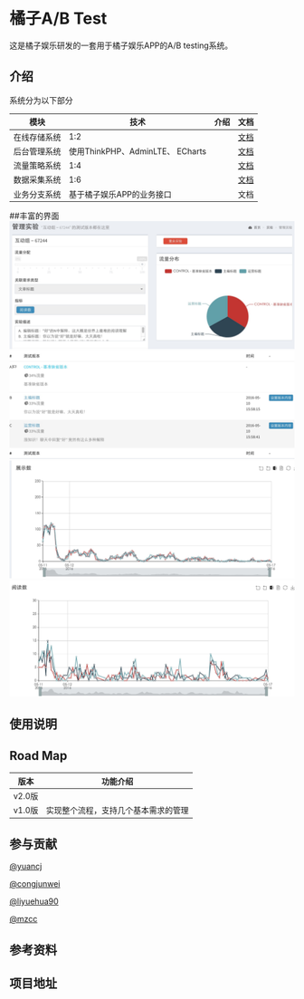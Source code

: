 # 橘子A/B Test
这是橘子娱乐研发的一套用于橘子娱乐APP的A/B testing系统。


## 介绍

系统分为以下部分

| 模块 | 技术 | 介绍 | 文档 |
| -- | -- | -- | -- |
| 在线存储系统 | 1:2 ||[文档](storage/index.md)|
| 后台管理系统 | 使用ThinkPHP、AdminLTE、 ECharts||[文档](cms/index.md)|
| 流量策略系统 | 1:4 ||[文档](testflow/index.md)|
| 数据采集系统 | 1:6 ||[文档](testdata/index.md)|
| 业务分支系统 | 基于橘子娱乐APP的业务接口 ||文档|


##丰富的界面
![](1.png)
![](2.png)
![](3.png)
![](4.png)
## 使用说明


## Road Map
| 版本 | 功能介绍 | 
| -- | -- |
|v2.0版||
|v1.0版| 实现整个流程，支持几个基本需求的管理|

## 参与贡献

[@yuancj](https://github.com/yuancj)

[@congjunwei](https://github.com/congjunwei)

[@liyuehua90](https://github.com/liyuehua90)

[@mzcc](https://github.com/mzcc)

## 参考资料


## 项目地址




